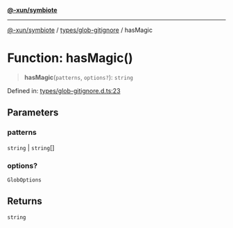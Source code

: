 [**@-xun/symbiote**](../../../README.md)

***

[@-xun/symbiote](../../../README.md) / [types/glob-gitignore](../README.md) / hasMagic

# Function: hasMagic()

> **hasMagic**(`patterns`, `options?`): `string`

Defined in: [types/glob-gitignore.d.ts:23](https://github.com/Xunnamius/symbiote/blob/d4d5b078ef9485d85dd433ed75cef391a4a9376d/types/glob-gitignore.d.ts#L23)

## Parameters

### patterns

`string` | `string`[]

### options?

`GlobOptions`

## Returns

`string`
